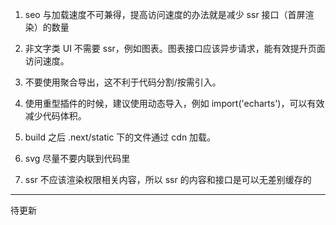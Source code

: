 1. seo 与加载速度不可兼得，提高访问速度的办法就是减少 ssr 接口（首屏渲染）的数量

2. 非文字类 UI 不需要 ssr，例如图表。图表接口应该异步请求，能有效提升页面访问速度。

3. 不要使用聚合导出，这不利于代码分割/按需引入。

4. 使用重型插件的时候，建议使用动态导入，例如 import('echarts')，可以有效减少代码体积。

5. build 之后 .next/static 下的文件通过 cdn 加载。

6. svg 尽量不要内联到代码里

7. ssr 不应该渲染权限相关内容，所以 ssr 的内容和接口是可以无差别缓存的

---

待更新
